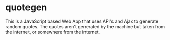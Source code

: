 # quotegen
This is a JavaScript based Web App that uses API's and Ajax to generate random quotes. The quotes aren't generated by the machine 
but taken from the internet, or somewhere from the internet.
